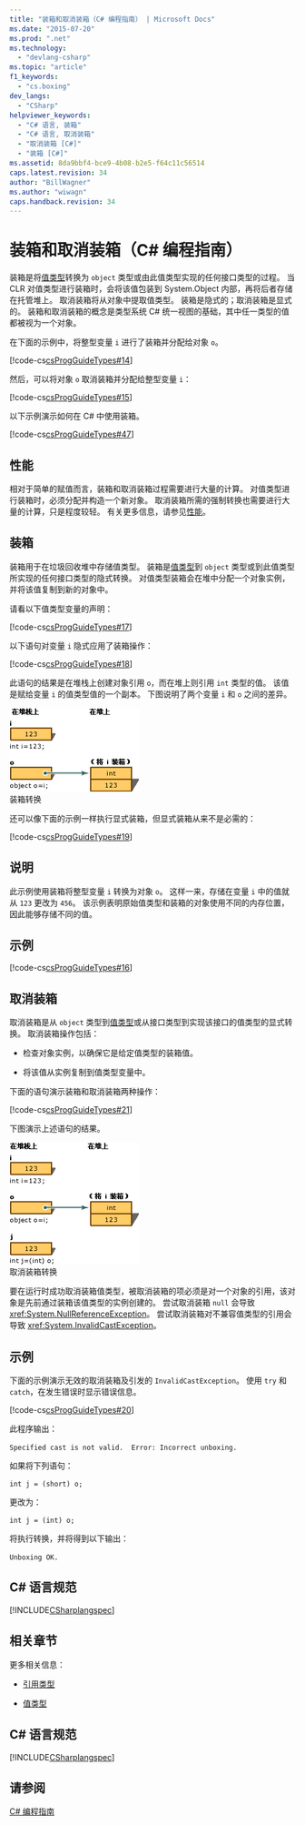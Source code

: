 ```yaml
---
title: "装箱和取消装箱（C# 编程指南） | Microsoft Docs"
ms.date: "2015-07-20"
ms.prod: ".net"
ms.technology: 
  - "devlang-csharp"
ms.topic: "article"
f1_keywords: 
  - "cs.boxing"
dev_langs: 
  - "CSharp"
helpviewer_keywords: 
  - "C# 语言, 装箱"
  - "C# 语言, 取消装箱"
  - "取消装箱 [C#]"
  - "装箱 [C#]"
ms.assetid: 8da9bbf4-bce9-4b08-b2e5-f64c11c56514
caps.latest.revision: 34
author: "BillWagner"
ms.author: "wiwagn"
caps.handback.revision: 34
---
```

# 装箱和取消装箱（C# 编程指南）
装箱是将[值类型](../../../csharp/language-reference/keywords/value-types.md)转换为 `object` 类型或由此值类型实现的任何接口类型的过程。  当 CLR 对值类型进行装箱时，会将该值包装到 System.Object 内部，再将后者存储在托管堆上。  取消装箱将从对象中提取值类型。  装箱是隐式的；取消装箱是显式的。  装箱和取消装箱的概念是类型系统 C\# 统一视图的基础，其中任一类型的值都被视为一个对象。  
  
 在下面的示例中，将整型变量 `i` 进行了装箱并分配给对象 `o`。  
  
 [!code-cs[csProgGuideTypes#14](../../../csharp/programming-guide/nullable-types/codesnippet/csharp/boxing-and-unboxing_1.cs)]  
  
 然后，可以将对象 `o`  取消装箱并分配给整型变量 `i`：  
  
 [!code-cs[csProgGuideTypes#15](../../../csharp/programming-guide/nullable-types/codesnippet/csharp/boxing-and-unboxing_2.cs)]  
  
 以下示例演示如何在 C\# 中使用装箱。  
  
 [!code-cs[csProgGuideTypes#47](../../../csharp/programming-guide/nullable-types/codesnippet/csharp/boxing-and-unboxing_3.cs)]  
  
## 性能  
 相对于简单的赋值而言，装箱和取消装箱过程需要进行大量的计算。  对值类型进行装箱时，必须分配并构造一个新对象。  取消装箱所需的强制转换也需要进行大量的计算，只是程度较轻。  有关更多信息，请参见[性能](../Topic/.NET%20Performance%20Tips.md)。  
  
## 装箱  
 装箱用于在垃圾回收堆中存储值类型。  装箱是[值类型](../../../csharp/language-reference/keywords/value-types.md)到 `object` 类型或到此值类型所实现的任何接口类型的隐式转换。  对值类型装箱会在堆中分配一个对象实例，并将该值复制到新的对象中。  
  
 请看以下值类型变量的声明：  
  
 [!code-cs[csProgGuideTypes#17](../../../csharp/programming-guide/nullable-types/codesnippet/csharp/boxing-and-unboxing_4.cs)]  
  
 以下语句对变量 `i` 隐式应用了装箱操作：  
  
 [!code-cs[csProgGuideTypes#18](../../../csharp/programming-guide/nullable-types/codesnippet/csharp/boxing-and-unboxing_5.cs)]  
  
 此语句的结果是在堆栈上创建对象引用 `o`，而在堆上则引用 `int` 类型的值。  该值是赋给变量 `i` 的值类型值的一个副本。  下图说明了两个变量 `i` 和 `o` 之间的差异。  
  
 ![BoxingConversion 图](../../../csharp/programming-guide/types/media/vcboxingconversion.gif "vcBoxingConversion")  
装箱转换  
  
 还可以像下面的示例一样执行显式装箱，但显式装箱从来不是必需的：  
  
 [!code-cs[csProgGuideTypes#19](../../../csharp/programming-guide/nullable-types/codesnippet/csharp/boxing-and-unboxing_6.cs)]  
  
## 说明  
 此示例使用装箱将整型变量 `i` 转换为对象 `o`。  这样一来，存储在变量 `i` 中的值就从 `123` 更改为 `456`。  该示例表明原始值类型和装箱的对象使用不同的内存位置，因此能够存储不同的值。  
  
## 示例  
 [!code-cs[csProgGuideTypes#16](../../../csharp/programming-guide/nullable-types/codesnippet/csharp/boxing-and-unboxing_7.cs)]  
  
## 取消装箱  
 取消装箱是从 `object` 类型到[值类型](../../../csharp/language-reference/keywords/value-types.md)或从接口类型到实现该接口的值类型的显式转换。  取消装箱操作包括：  
  
-   检查对象实例，以确保它是给定值类型的装箱值。  
  
-   将该值从实例复制到值类型变量中。  
  
 下面的语句演示装箱和取消装箱两种操作：  
  
 [!code-cs[csProgGuideTypes#21](../../../csharp/programming-guide/nullable-types/codesnippet/csharp/boxing-and-unboxing_8.cs)]  
  
 下图演示上述语句的结果。  
  
 ![图：取消装箱转换](../../../csharp/programming-guide/types/media/vcunboxingconversion.gif "vcUnBoxingConversion")  
取消装箱转换  
  
 要在运行时成功取消装箱值类型，被取消装箱的项必须是对一个对象的引用，该对象是先前通过装箱该值类型的实例创建的。  尝试取消装箱 `null` 会导致 <xref:System.NullReferenceException>。  尝试取消装箱对不兼容值类型的引用会导致 <xref:System.InvalidCastException>。  
  
## 示例  
 下面的示例演示无效的取消装箱及引发的 `InvalidCastException`。  使用 `try` 和 `catch`，在发生错误时显示错误信息。  
  
 [!code-cs[csProgGuideTypes#20](../../../csharp/programming-guide/nullable-types/codesnippet/csharp/boxing-and-unboxing_9.cs)]  
  
 此程序输出：  
  
 `Specified cast is not valid.  Error: Incorrect unboxing.`  
  
 如果将下列语句：  
  
```  
int j = (short) o;  
```  
  
 更改为：  
  
```  
int j = (int) o;  
```  
  
 将执行转换，并将得到以下输出：  
  
 `Unboxing OK.`  
  
## C\# 语言规范  
 [!INCLUDE[CSharplangspec](../../../csharp/language-reference/keywords/includes/csharplangspec-md.md)]  
  
## 相关章节  
 更多相关信息：  
  
-   [引用类型](../../../csharp/language-reference/keywords/reference-types.md)  
  
-   [值类型](../../../csharp/language-reference/keywords/value-types.md)  
  
## C\# 语言规范  
 [!INCLUDE[CSharplangspec](../../../csharp/language-reference/keywords/includes/csharplangspec-md.md)]  
  
## 请参阅  
 [C\# 编程指南](../../../csharp/programming-guide/index.md)